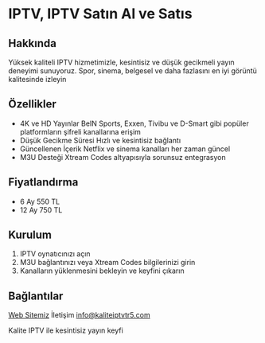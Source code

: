 # IPTV, IPTV Satın Al ve Satıs

## Hakkında
Yüksek kaliteli IPTV hizmetimizle, kesintisiz ve düşük gecikmeli yayın deneyimi sunuyoruz. Spor, sinema, belgesel ve daha fazlasını en iyi görüntü kalitesinde izleyin

## Özellikler
- 4K ve HD Yayınlar BeIN Sports, Exxen, Tivibu ve D-Smart gibi popüler platformların şifreli kanallarına erişim
- Düşük Gecikme Süresi Hızlı ve kesintisiz bağlantı
- Güncellenen İçerik Netflix ve sinema kanalları her zaman güncel
- M3U Desteği Xtream Codes altyapısıyla sorunsuz entegrasyon

## Fiyatlandırma
- 6 Ay 550 TL
- 12 Ay 750 TL

## Kurulum
1. IPTV oynatıcınızı açın
2. M3U bağlantınızı veya Xtream Codes bilgilerinizi girin
3. Kanalların yüklenmesini bekleyin ve keyfini çıkarın

## Bağlantılar
[Web Sitemiz](https://kaliteiptvtr5.com)
İletişim info@kaliteiptvtr5.com

Kalite IPTV ile kesintisiz yayın keyfi
